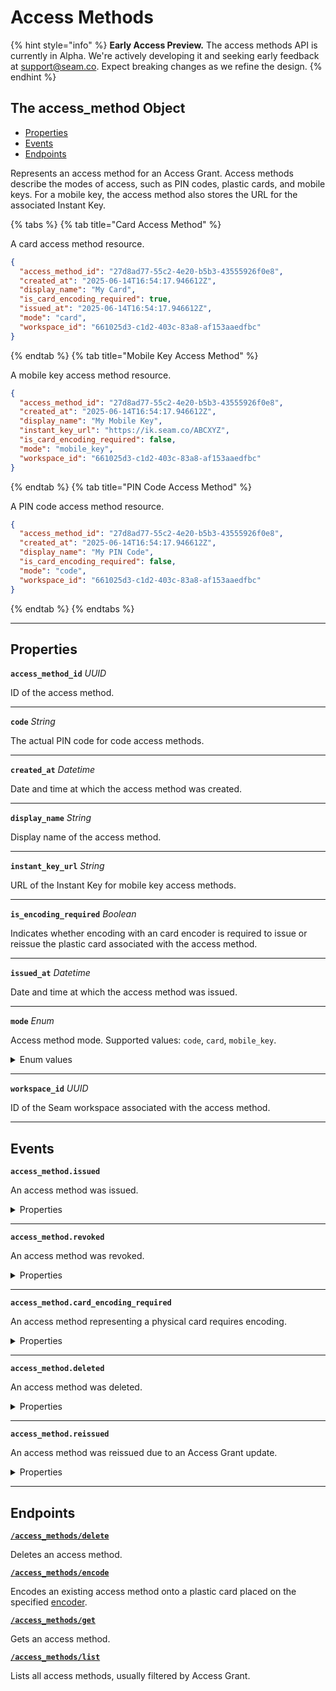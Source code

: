 # Access Methods
{% hint style="info" %}
**Early Access Preview.** The access methods API is currently in Alpha. We're actively developing it and seeking early feedback at [support@seam.co](mailto:support@seam.co). Expect breaking changes as we refine the design.
{% endhint %}

## The access_method Object

- [Properties](./#properties)
- [Events](./#events)
- [Endpoints](./#endpoints)


Represents an access method for an Access Grant. Access methods describe the modes of access, such as PIN codes, plastic cards, and mobile keys. For a mobile key, the access method also stores the URL for the associated Instant Key.

{% tabs %}
{% tab title="Card Access Method" %}

A card access method resource.

```json
{
  "access_method_id": "27d8ad77-55c2-4e20-b5b3-43555926f0e8",
  "created_at": "2025-06-14T16:54:17.946612Z",
  "display_name": "My Card",
  "is_card_encoding_required": true,
  "issued_at": "2025-06-14T16:54:17.946612Z",
  "mode": "card",
  "workspace_id": "661025d3-c1d2-403c-83a8-af153aaedfbc"
}
```
{% endtab %}
{% tab title="Mobile Key Access Method" %}

A mobile key access method resource.

```json
{
  "access_method_id": "27d8ad77-55c2-4e20-b5b3-43555926f0e8",
  "created_at": "2025-06-14T16:54:17.946612Z",
  "display_name": "My Mobile Key",
  "instant_key_url": "https://ik.seam.co/ABCXYZ",
  "is_card_encoding_required": false,
  "mode": "mobile_key",
  "workspace_id": "661025d3-c1d2-403c-83a8-af153aaedfbc"
}
```
{% endtab %}
{% tab title="PIN Code Access Method" %}

A PIN code access method resource.

```json
{
  "access_method_id": "27d8ad77-55c2-4e20-b5b3-43555926f0e8",
  "created_at": "2025-06-14T16:54:17.946612Z",
  "display_name": "My PIN Code",
  "is_card_encoding_required": false,
  "mode": "code",
  "workspace_id": "661025d3-c1d2-403c-83a8-af153aaedfbc"
}
```
{% endtab %}
{% endtabs %}

---
## Properties

**`access_method_id`** *UUID*

ID of the access method.




---

**`code`** *String*

The actual PIN code for code access methods.




---

**`created_at`** *Datetime*

Date and time at which the access method was created.




---

**`display_name`** *String*

Display name of the access method.




---

**`instant_key_url`** *String*

URL of the Instant Key for mobile key access methods.




---

**`is_encoding_required`** *Boolean*

Indicates whether encoding with an card encoder is required to issue or reissue the plastic card associated with the access method.




---

**`issued_at`** *Datetime*

Date and time at which the access method was issued.




---

**`mode`** *Enum*

Access method mode. Supported values: `code`, `card`, `mobile_key`.


<details>
<summary>Enum values</summary>

- <code>code</code>
- <code>card</code>
- <code>mobile_key</code>
</details>


---

**`workspace_id`** *UUID*

ID of the Seam workspace associated with the access method.




---


## Events

**`access_method.issued`**

An access method was issued.

<details>

<summary>Properties</summary>

<strong><code>access_method_id</code></strong> <i>UUID</i>

  ID of the affected access method.

<strong><code>created_at</code></strong> <i>Datetime</i>

  Date and time at which the event was created.

<strong><code>event_id</code></strong> <i>UUID</i>

  ID of the event.

<strong><code>event_type</code></strong> <i>Enum</i>

  Value: `access_method.issued`

<strong><code>occurred_at</code></strong> <i>Datetime</i>

  Date and time at which the event occurred.

<strong><code>workspace_id</code></strong> <i>UUID</i>

  ID of the [workspace](../../core-concepts/workspaces/README.md) associated with the event.
</details>

---

**`access_method.revoked`**

An access method was revoked.

<details>

<summary>Properties</summary>

<strong><code>access_method_id</code></strong> <i>UUID</i>

  ID of the affected access method.

<strong><code>created_at</code></strong> <i>Datetime</i>

  Date and time at which the event was created.

<strong><code>event_id</code></strong> <i>UUID</i>

  ID of the event.

<strong><code>event_type</code></strong> <i>Enum</i>

  Value: `access_method.revoked`

<strong><code>occurred_at</code></strong> <i>Datetime</i>

  Date and time at which the event occurred.

<strong><code>workspace_id</code></strong> <i>UUID</i>

  ID of the [workspace](../../core-concepts/workspaces/README.md) associated with the event.
</details>

---

**`access_method.card_encoding_required`**

An access method representing a physical card requires encoding.

<details>

<summary>Properties</summary>

<strong><code>access_method_id</code></strong> <i>UUID</i>

  ID of the affected access method.

<strong><code>created_at</code></strong> <i>Datetime</i>

  Date and time at which the event was created.

<strong><code>event_id</code></strong> <i>UUID</i>

  ID of the event.

<strong><code>event_type</code></strong> <i>Enum</i>

  Value: `access_method.card_encoding_required`

<strong><code>occurred_at</code></strong> <i>Datetime</i>

  Date and time at which the event occurred.

<strong><code>workspace_id</code></strong> <i>UUID</i>

  ID of the [workspace](../../core-concepts/workspaces/README.md) associated with the event.
</details>

---

**`access_method.deleted`**

An access method was deleted.

<details>

<summary>Properties</summary>

<strong><code>access_method_id</code></strong> <i>UUID</i>

  ID of the affected access method.

<strong><code>created_at</code></strong> <i>Datetime</i>

  Date and time at which the event was created.

<strong><code>event_id</code></strong> <i>UUID</i>

  ID of the event.

<strong><code>event_type</code></strong> <i>Enum</i>

  Value: `access_method.deleted`

<strong><code>occurred_at</code></strong> <i>Datetime</i>

  Date and time at which the event occurred.

<strong><code>workspace_id</code></strong> <i>UUID</i>

  ID of the [workspace](../../core-concepts/workspaces/README.md) associated with the event.
</details>

---

**`access_method.reissued`**

An access method was reissued due to an Access Grant update.

<details>

<summary>Properties</summary>

<strong><code>access_method_id</code></strong> <i>UUID</i>

  ID of the affected access method.

<strong><code>created_at</code></strong> <i>Datetime</i>

  Date and time at which the event was created.

<strong><code>event_id</code></strong> <i>UUID</i>

  ID of the event.

<strong><code>event_type</code></strong> <i>Enum</i>

  Value: `access_method.reissued`

<strong><code>occurred_at</code></strong> <i>Datetime</i>

  Date and time at which the event occurred.

<strong><code>workspace_id</code></strong> <i>UUID</i>

  ID of the [workspace](../../core-concepts/workspaces/README.md) associated with the event.
</details>

---

## Endpoints


[**`/access_methods/delete`**](./delete.md)

Deletes an access method.


[**`/access_methods/encode`**](./encode.md)

Encodes an existing access method onto a plastic card placed on the specified [encoder](../../capability-guides/access-systems/working-with-card-encoders-and-scanners/README.md).


[**`/access_methods/get`**](./get.md)

Gets an access method.


[**`/access_methods/list`**](./list.md)

Lists all access methods, usually filtered by Access Grant.


